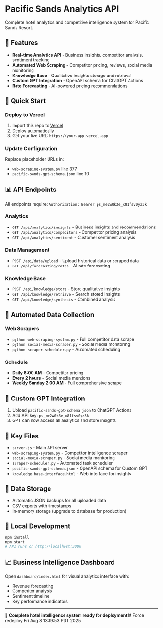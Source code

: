 # Pacific Sands Analytics API

Complete hotel analytics and competitive intelligence system for Pacific Sands Resort.

## 🏨 Features

- **Real-time Analytics API** - Business insights, competitor analysis, sentiment tracking
- **Automated Web Scraping** - Competitor pricing, reviews, social media monitoring  
- **Knowledge Base** - Qualitative insights storage and retrieval
- **Custom GPT Integration** - OpenAPI schema for ChatGPT Actions
- **Rate Forecasting** - AI-powered pricing recommendations

## 🚀 Quick Start

### Deploy to Vercel
1. Import this repo to [Vercel](https://vercel.com)
2. Deploy automatically 
3. Get your live URL: `https://your-app.vercel.app`

### Update Configuration
Replace placeholder URLs in:
- `web-scraping-system.py` line 377
- `pacific-sands-gpt-schema.json` line 10

## 📊 API Endpoints

All endpoints require: `Authorization: Bearer ps_me2w0k3e_x81fsv0yz3k`

### Analytics
- `GET /api/analytics/insights` - Business insights and recommendations
- `GET /api/analytics/competitors` - Competitor pricing analysis  
- `GET /api/analytics/sentiment` - Customer sentiment analysis

### Data Management
- `POST /api/data/upload` - Upload historical data or scraped data
- `GET /api/forecasting/rates` - AI rate forecasting

### Knowledge Base
- `POST /api/knowledge/store` - Store qualitative insights
- `GET /api/knowledge/retrieve` - Search stored insights
- `GET /api/knowledge/synthesis` - Combined analysis

## 🤖 Automated Data Collection

### Web Scrapers
- `python web-scraping-system.py` - Full competitor data scrape
- `python social-media-scraper.py` - Social media monitoring
- `python scraper-scheduler.py` - Automated scheduling

### Schedule
- **Daily 6:00 AM** - Competitor pricing
- **Every 2 hours** - Social media mentions
- **Weekly Sunday 2:00 AM** - Full comprehensive scrape

## 🧠 Custom GPT Integration

1. Upload `pacific-sands-gpt-schema.json` to ChatGPT Actions
2. Add API key: `ps_me2w0k3e_x81fsv0yz3k`
3. GPT can now access all analytics and store insights

## 📁 Key Files

- `server.js` - Main API server
- `web-scraping-system.py` - Competitor intelligence scraper
- `social-media-scraper.py` - Social media monitoring  
- `scraper-scheduler.py` - Automated task scheduler
- `pacific-sands-gpt-schema.json` - OpenAPI schema for Custom GPT
- `knowledge-base-interface.html` - Web interface for insights

## 💾 Data Storage

- Automatic JSON backups for all uploaded data
- CSV exports with timestamps
- In-memory storage (upgrade to database for production)

## 🔧 Local Development

```bash
npm install
npm start
# API runs on http://localhost:3000
```

## 📈 Business Intelligence Dashboard

Open `dashboard/index.html` for visual analytics interface with:
- Revenue forecasting
- Competitor analysis
- Sentiment timeline
- Key performance indicators

---

**🎯 Complete hotel intelligence system ready for deployment!**# Force redeploy Fri Aug  8 13:19:53 PDT 2025
